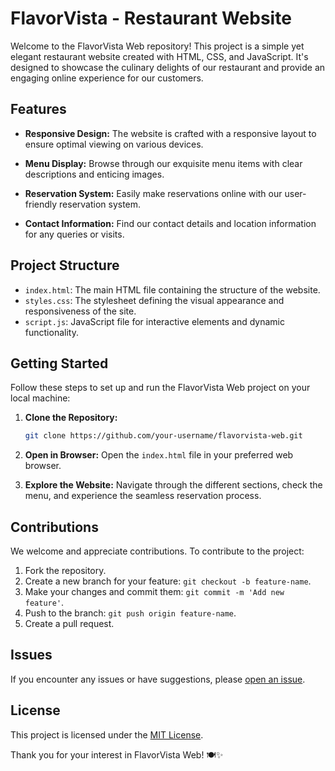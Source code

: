 # FlavorVista - Restaurant Website

Welcome to the FlavorVista Web repository! This project is a simple yet elegant restaurant website created with HTML, CSS, and JavaScript. It's designed to showcase the culinary delights of our restaurant and provide an engaging online experience for our customers.

## Features

- **Responsive Design:** The website is crafted with a responsive layout to ensure optimal viewing on various devices.

- **Menu Display:** Browse through our exquisite menu items with clear descriptions and enticing images.

- **Reservation System:** Easily make reservations online with our user-friendly reservation system.

- **Contact Information:** Find our contact details and location information for any queries or visits.

## Project Structure

- `index.html`: The main HTML file containing the structure of the website.
- `styles.css`: The stylesheet defining the visual appearance and responsiveness of the site.
- `script.js`: JavaScript file for interactive elements and dynamic functionality.

## Getting Started

Follow these steps to set up and run the FlavorVista Web project on your local machine:

1. **Clone the Repository:**
   ```bash
   git clone https://github.com/your-username/flavorvista-web.git
   ```

2. **Open in Browser:**
   Open the `index.html` file in your preferred web browser.

3. **Explore the Website:**
   Navigate through the different sections, check the menu, and experience the seamless reservation process.

## Contributions

We welcome and appreciate contributions. To contribute to the project:

1. Fork the repository.
2. Create a new branch for your feature: `git checkout -b feature-name`.
3. Make your changes and commit them: `git commit -m 'Add new feature'`.
4. Push to the branch: `git push origin feature-name`.
5. Create a pull request.

## Issues

If you encounter any issues or have suggestions, please [open an issue](https://github.com/your-username/flavorvista-web/issues).

## License

This project is licensed under the [MIT License](LICENSE).

Thank you for your interest in FlavorVista Web! 🍽️✨
